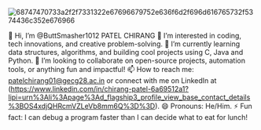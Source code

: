 ![68747470733a2f2f7331322e67696679752e636f6d2f696d616765732f5374436c352e676966](https://github.com/user-attachments/assets/fcebee6d-a0d3-415d-8cf3-defe7b86eaa3)

👋 Hi, I’m @ButtSmasher1012 PATEL CHIRANG
👀 I’m interested in coding, tech innovations, and creative problem-solving.
🌱 I’m currently learning data structures, algorithms, and building cool projects using C, Java and Python.
💞️ I’m looking to collaborate on open-source projects, automation tools, or anything fun and impactful!
📫 How to reach me: patelchirang01@gecg28.ac.in or connect with me on LinkedIn at (https://www.linkedin.com/in/chirang-patel-6a69512a1?lipi=urn%3Ali%3Apage%3Ad_flagship3_profile_view_base_contact_details%3BOS4xdjQHRcmVZLeVb8mm6Q%3D%3D).
😄 Pronouns: He/Him.
⚡ Fun fact: I can debug a program faster than I can decide what to eat for lunch!
